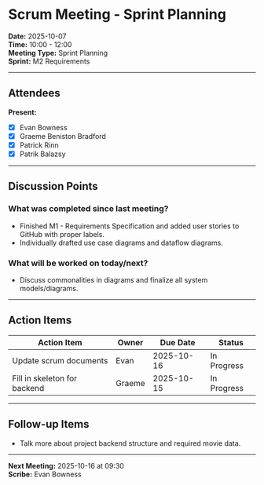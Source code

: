 # Scrum Meeting - Sprint Planning

**Date:** 2025-10-07 <br>
**Time:** 10:00 - 12:00 <br>
**Meeting Type:** Sprint Planning <br>
**Sprint:** M2 Requirements <br>

---

## Attendees

**Present:**
- [x] Evan Bowness
- [x] Graeme Beniston Bradford
- [x] Patrick Rinn
- [x] Patrik Balazsy

---

## Discussion Points

### What was completed since last meeting?
- Finished M1 - Requirements Specification and added user stories to GitHub with proper labels.
- Individually drafted use case diagrams and dataflow diagrams.

### What will be worked on today/next?
- Discuss commonalities in diagrams and finalize all system models/diagrams.

---

## Action Items

| Action Item | Owner | Due Date | Status |
|-------------|-------|----------|--------|
| Update scrum documents | Evan | 2025-10-16 | In Progress |
| Fill in skeleton for backend | Graeme | 2025-10-15 | In Progress |

---

## Follow-up Items

- Talk more about project backend structure and required movie data.

---

**Next Meeting:** 2025-10-16 at 09:30  
**Scribe:** Evan Bowness

